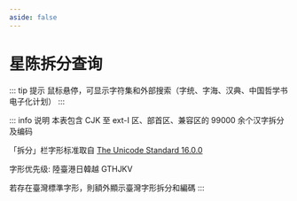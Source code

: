 ```yaml
---
aside: false
---
```

<script setup>
import Search from '@/search/OptimizedFetchSearch.vue'
</script>

# 星陈拆分查询

<div class="zigen-font">
<Search chaifenUrl="/chaifen.csv" zigenUrl="/zigen-star.csv" :supplement="true" />
</div>

::: tip 提示
鼠标悬停，可显示字符集和外部搜索（字统、字海、汉典、中国哲学书电子化计划）
:::

::: info 说明
本表包含 CJK 至 ext-I 区、部首区、兼容区的 99000 余个汉字拆分及编码

「拆分」栏字形标准取自 [The Unicode Standard 16.0.0](https://www.unicode.org/versions/Unicode16.0.0/)

字形优先级: 陸臺港日韓越 GTHJKV

若存在臺灣標準字形，則額外顯示臺灣字形拆分和編碼
:::